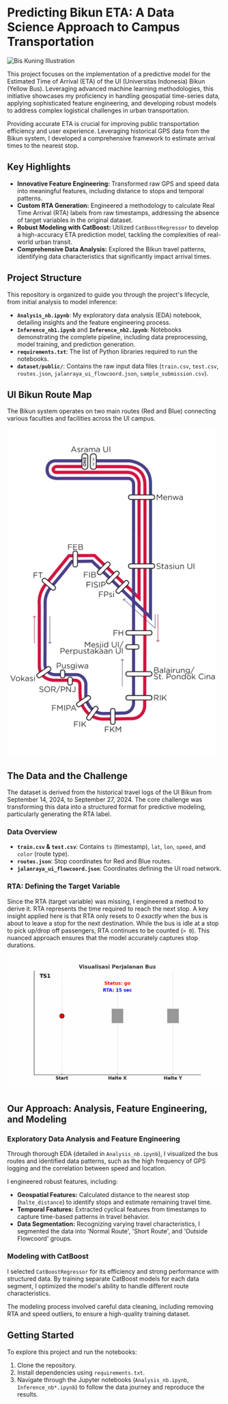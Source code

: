 # Predicting Bikun ETA: A Data Science Approach to Campus Transportation

![Bis Kuning Illustration]([https://www.google.com/url?sa=i&url=https%3A%2F%2Fmegapolitan.kompas.com%2Fread%2F2022%2F08%2F21%2F00400041%2Frute-bus-kuning-ui-&psig=AOvVaw3sgFSy1Y7yWpfhIamgoIzA&ust=1752551549311000&source=images&cd=vfe&opi=89978449&ved=0CBQQjRxqFwoTCMiattS5u44DFQAAAAAdAAAAABAE](https://asset.kompas.com/crops/0hXWmNpekYGK8Mn_MuHOt5t0QP4=/64x0:1234x780/1200x800/data/photo/2022/08/09/62f1cb720043c.jpeg))

This project focuses on the implementation of a predictive model for the Estimated Time of Arrival (ETA) of the UI (Universitas Indonesia) Bikun (Yellow Bus). Leveraging advanced machine learning methodologies, this initiative showcases my proficiency in handling geospatial time-series data, applying sophisticated feature engineering, and developing robust models to address complex logistical challenges in urban transportation.

Providing accurate ETA is crucial for improving public transportation efficiency and user experience. Leveraging historical GPS data from the Bikun system, I developed a comprehensive framework to estimate arrival times to the nearest stop.

## Key Highlights

* **Innovative Feature Engineering:** Transformed raw GPS and speed data into meaningful features, including distance to stops and temporal patterns.
* **Custom RTA Generation:** Engineered a methodology to calculate Real Time Arrival (RTA) labels from raw timestamps, addressing the absence of target variables in the original dataset.
* **Robust Modeling with CatBoost:** Utilized `CatBoostRegressor` to develop a high-accuracy ETA prediction model, tackling the complexities of real-world urban transit.
* **Comprehensive Data Analysis:** Explored the Bikun travel patterns, identifying data characteristics that significantly impact arrival times.

## Project Structure

This repository is organized to guide you through the project's lifecycle, from initial analysis to model inference:

* **`Analysis_nb.ipynb`**: My exploratory data analysis (EDA) notebook, detailing insights and the feature engineering process.
* **`Inference_nb1.ipynb`** and **`Inference_nb2.ipynb`**: Notebooks demonstrating the complete pipeline, including data preprocessing, model training, and prediction generation.
* **`requirements.txt`**: The list of Python libraries required to run the notebooks.
* **`dataset/public/`**: Contains the raw input data files (`train.csv`, `test.csv`, `routes.json`, `jalanraya_ui_flowcoord.json`, `sample_submission.csv`).

## UI Bikun Route Map

The Bikun system operates on two main routes (Red and Blue) connecting various faculties and facilities across the UI campus.

![UI Bikun Route Map](assets/rute_bikun.png)

## The Data and the Challenge

The dataset is derived from the historical travel logs of the UI Bikun from September 14, 2024, to September 27, 2024. The core challenge was transforming this data into a structured format for predictive modeling, particularly generating the RTA label.

### Data Overview

* **`train.csv` & `test.csv`**: Contains `ts` (timestamp), `lat`, `lon`, `speed`, and `color` (route type).
* **`routes.json`**: Stop coordinates for Red and Blue routes.
* **`jalanraya_ui_flowcoord.json`**: Coordinates defining the UI road network.

### RTA: Defining the Target Variable

Since the RTA (target variable) was missing, I engineered a method to derive it. RTA represents the time required to reach the next stop. A key insight applied here is that RTA only resets to 0 *exactly* when the bus is about to leave a stop for the next destination. While the bus is idle at a stop to pick up/drop off passengers, RTA continues to be counted (`> 0`). This nuanced approach ensures that the model accurately captures stop durations.

![Visualisasi Perhitungan RTA](assets/rta_animation.gif)

## Our Approach: Analysis, Feature Engineering, and Modeling

### Exploratory Data Analysis and Feature Engineering

Through thorough EDA (detailed in `Analysis_nb.ipynb`), I visualized the bus routes and identified data patterns, such as the high frequency of GPS logging and the correlation between speed and location.

I engineered robust features, including:

* **Geospatial Features:** Calculated distance to the nearest stop (`halte_distance`) to identify stops and estimate remaining travel time.
* **Temporal Features:** Extracted cyclical features from timestamps to capture time-based patterns in travel behavior.
* **Data Segmentation:** Recognizing varying travel characteristics, I segmented the data into 'Normal Route', 'Short Route', and 'Outside Flowcoord' groups.

### Modeling with CatBoost

I selected `CatBoostRegressor` for its efficiency and strong performance with structured data. By training separate CatBoost models for each data segment, I optimized the model's ability to handle different route characteristics.

The modeling process involved careful data cleaning, including removing RTA and speed outliers, to ensure a high-quality training dataset.

## Getting Started

To explore this project and run the notebooks:

1.  Clone the repository.
2.  Install dependencies using `requirements.txt`.
3.  Navigate through the Jupyter notebooks (`Analysis_nb.ipynb`, `Inference_nb*.ipynb`) to follow the data journey and reproduce the results.
